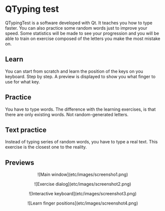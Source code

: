 # QTyping test

QTypingTest is a software developed with Qt.
It teaches you how to type faster.
You can also practice some random words just to improve your speed.
Some statistics will be made to see your progression and you
will be able to train on exercise composed of the letters
you make the most mistake on.

Learn
---------
You can start from scratch and learn the position of the keys on you keyboard. Step by step.
A preview is displayed to show you what finger to use for what key.

Practice
--------
You have to type words. The difference with the learning exercises, is that there are only existing words. Not random-generated letters.


Text practice
--------------
Instead of typing series of random words, you have to type a real text. This exercise is the closest one to the reality.

Previews
--------
<p align="center"  >
  ![Main window](etc/images/screensho1.png)
</p>
<p align="center">
  ![Exercise dialog](etc/images/screenshot2.png)
</p>
<p align="center">
  ![Interactive keyboard](etc/images/screenshot3.png)
</p>
<p align="center">
  ![Learn finger positions](etc/images/screenshot4.png)
</p>
